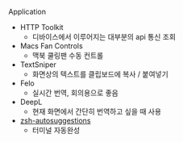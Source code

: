 Application

- HTTP Toolkit
  - 디바이스에서 이루어지는 대부분의 api 통신 조회
- Macs Fan Controls
  - 맥북 쿨링팬 수동 컨트롤
- TextSniper
  - 화면상의 텍스트를 클립보드에 복사 / 붙여넣기
- Felo
  - 실시간 번역, 회의용으로 좋음
- DeepL
  - 현재 화면에서 간단히 번역하고 싶을 때 사용 
- [zsh-autosuggestions](https://github.com/zsh-users/zsh-autosuggestions/blob/master/INSTALL.md)
  - 터미널 자동완성
